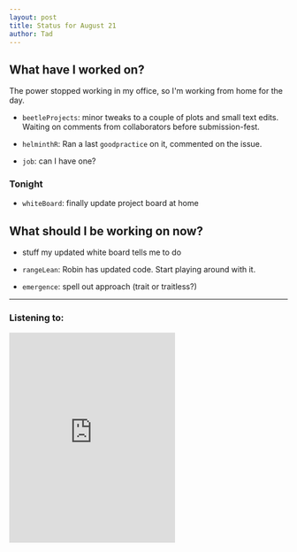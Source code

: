 ```yaml
---
layout: post 
title: Status for August 21 
author: Tad
---
```

 
## What have I worked on?
 
The power stopped working in my office, so I'm working from home for the day. 

* `beetleProjects`: minor tweaks to a couple of plots and small text edits. Waiting on comments from collaborators before submission-fest. 

* `helminthR`: Ran a last `goodpractice` on it, commented on the issue. 

* `job`: can I have one?



### Tonight

* `whiteBoard`: finally update project board at home



  
## What should I be working on now? 

* stuff my updated white board tells me to do

* `rangeLean`: Robin has updated code. Start playing around with it.
 
* `emergence`: spell out approach (trait or traitless?)



 
--- 
 

### Listening to: 

<iframe src='https://embed.spotify.com/?uri=spotify%3Atrack%3A3IgImMq7CWPLyB2B4ZJoV7' width='300' height='380' frameborder='0' allowtransparency='true'></iframe> 

<i class='fa fa-code' style='color:pink'></i> 
